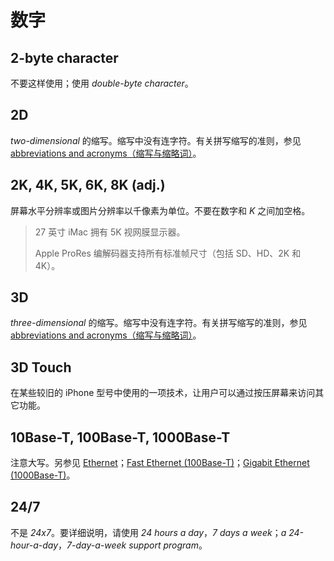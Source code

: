# 数字

## 2-byte character

不要这样使用；使用 _double-byte character_。

## 2D

_two-dimensional_ 的缩写。缩写中没有连字符。有关拼写缩写的准则，参见 [abbreviations and acronyms（缩写与缩略词）](a.md#abbreviations-and-acronyms)。

## 2K, 4K, 5K, 6K, 8K \(adj.\)

屏幕水平分辨率或图片分辨率以千像素为单位。不要在数字和 _K_ 之间加空格。

> 27 英寸 iMac 拥有 5K 视网膜显示器。
>
> Apple ProRes 编解码器支持所有标准帧尺寸（包括 SD、HD、2K 和 4K）。

## 3D

_three-dimensional_ 的缩写。缩写中没有连字符。有关拼写缩写的准则，参见 [abbreviations and acronyms（缩写与缩略词）](a.md#abbreviations-and-acronyms)。

## 3D Touch

在某些较旧的 iPhone 型号中使用的一项技术，让用户可以通过按压屏幕来访问其它功能。

## 10Base-T, 100Base-T, 1000Base-T

注意大写。另参见 [Ethernet](https://help.apple.com/applestyleguide/#/apsg076a7313?sub=apdaf261f649c374)；[Fast Ethernet \(100Base-T\)](https://help.apple.com/applestyleguide/#/apsg1d47a4df?sub=apd3b1f4ef3adf44)；[Gigabit Ethernet \(1000Base-T\)](https://help.apple.com/applestyleguide/#/apsg4104680a?sub=apdc8d1075fc1744)。

## 24/7

不是 _24x7_。要详细说明，请使用 _24 hours a day_，_7 days a week_；_a 24-hour-a-day_，_7-day-a-week support program_。
